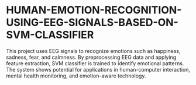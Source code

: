 # HUMAN-EMOTION-RECOGNITION-USING-EEG-SIGNALS-BASED-ON-SVM-CLASSIFIER
This project uses EEG signals to recognize emotions such as happiness, sadness, fear, and calmness. By preprocessing EEG data and applying feature extraction,  SVM classifier is trained to identify emotional patterns. The system shows potential for applications in human-computer interaction, mental health monitoring, and emotion-aware technology.
